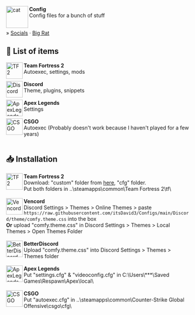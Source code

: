 <div align="left">
    <img align="left" src="https://i.imgur.com/NcN1TmC.png" alt="cat" width="60">
    <b>Config</b><br>
    Config files for a bunch of stuff
</div>

<br>

» [Socials](https://withkoji.com/@itsDavid)
    ·
[Big Rat](https://bigrat.monster/)


## 📃 List of items

<img align="left" src="https://upload.wikimedia.org/wikipedia/commons/4/48/Team_Fortress_2_style_logo.svg" alt="TF2" width="45" height="45">
<b>Team Fortress 2</b><br>
Autoexec, settings, mods
<br><br>

<img align="left" src="https://imgs.search.brave.com/XOyJqlya6Vh84VckLELITpOxF2MTggL3bjSMQmTais4/rs:fit:860:0:0/g:ce/aHR0cHM6Ly9zdGF0/aWMtMDAuaWNvbmR1/Y2suY29tL2Fzc2V0/cy4wMC9kaXNjb3Jk/LWljb24tMTAyNHgx/MDI0LW5vZ2VyZDk5/LnBuZw" alt="Discord" width="45" height="45">
<b>Discord</b><br>
Theme, plugins, snippets
<br><br>

<img align="left" src="https://i.imgur.com/xONRVp9.png" alt="ApexLegends" width="45" height="45">
<b>Apex Legends</b><br>
Settings
<br><br>

<img align="left" src="https://i.imgur.com/aBkdEwE.png" alt="CSGO" width="45" height="45">
<b>CSGO</b><br>
Autoexec (Probably doesn't work because I haven't played for a few years)
<br><br>


## 📥 Installation

<img align="left" src="https://upload.wikimedia.org/wikipedia/commons/4/48/Team_Fortress_2_style_logo.svg" alt="TF2" width="45" height="45">
<b>Team Fortress 2</b><br>
Download: "custom" folder from <a target="_blank" rel="noopener noreferrer" href="https://www.mediafire.com/file/nlcge0yrw98fy3n/custom.zip/file">here</a>, "cfg" folder.<br>
Put both folders in ..\steamapps\common\Team Fortress 2\tf\
<br><br>

<img align="left" src="https://i.imgur.com/fXYKU5q.png" alt="Vencord" width="45" height="45">
<b>Vencord</b><br>
Discord Settings > Themes > Online Themes > paste <code>https://raw.githubusercontent.com/itsDavid3/Configs/main/Discord/theme/comfy.theme.css</code> into the box <br>
<strong>Or</strong> upload "comfy.theme.css" in Discord Settings > Themes > Local Themes > Open Themes Folder
<br><br>

<img align="left" src="https://camo.githubusercontent.com/0347fe2a5b0bb38d5e561b074b3af7c7ce6df2ea0c0cf8cd540976b28c25a143/68747470733a2f2f692e696d6775722e636f6d2f4c50483035454f2e706e67" alt="BetterDiscord" width="45" height="45">
<b>BetterDiscord</b><br>
Upload "comfy.theme.css" into Discord Settings > Themes > Themes folder
<br><br>

<img align="left" src="https://i.imgur.com/xONRVp9.png" alt="ApexLegends" width="45" height="45">
<b>Apex Legends</b><br>
Put "settings.cfg" & "videoconfig.cfg" in C:\Users\***\Saved Games\Respawn\Apex\local\
<br><br>

<img align="left" src="https://i.imgur.com/aBkdEwE.png" alt="CSGO" width="45" height="45">
<b>CSGO</b><br>
Put "autoexec.cfg" in ..\steamapps\common\Counter-Strike Global Offensive\csgo\cfg\